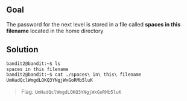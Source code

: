 ## Goal
The password for the next level is stored in a file called **spaces in this filename** located in the home directory

## Solution
```bash
bandit2@bandit:~$ ls
spaces in this filename
bandit2@bandit:~$ cat ./spaces\ in\ this\ filename 
UmHadQclWmgdLOKQ3YNgjWxGoRMb5luK
```
> Flag: `UmHadQclWmgdLOKQ3YNgjWxGoRMb5luK`
